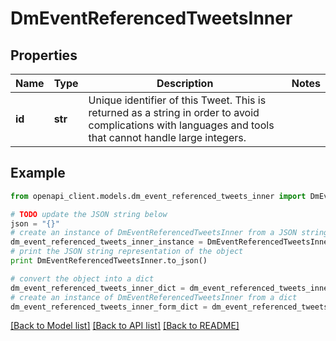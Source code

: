 # DmEventReferencedTweetsInner


## Properties
Name | Type | Description | Notes
------------ | ------------- | ------------- | -------------
**id** | **str** | Unique identifier of this Tweet. This is returned as a string in order to avoid complications with languages and tools that cannot handle large integers. | 

## Example

```python
from openapi_client.models.dm_event_referenced_tweets_inner import DmEventReferencedTweetsInner

# TODO update the JSON string below
json = "{}"
# create an instance of DmEventReferencedTweetsInner from a JSON string
dm_event_referenced_tweets_inner_instance = DmEventReferencedTweetsInner.from_json(json)
# print the JSON string representation of the object
print DmEventReferencedTweetsInner.to_json()

# convert the object into a dict
dm_event_referenced_tweets_inner_dict = dm_event_referenced_tweets_inner_instance.to_dict()
# create an instance of DmEventReferencedTweetsInner from a dict
dm_event_referenced_tweets_inner_form_dict = dm_event_referenced_tweets_inner.from_dict(dm_event_referenced_tweets_inner_dict)
```
[[Back to Model list]](../README.md#documentation-for-models) [[Back to API list]](../README.md#documentation-for-api-endpoints) [[Back to README]](../README.md)


